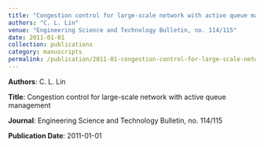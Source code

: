 ```yaml
---
title: "Congestion control for large-scale network with active queue management"
authors: "C. L. Lin"
venue: "Engineering Science and Technology Bulletin, no. 114/115"
date: 2011-01-01
collection: publications
category: manuscripts
permalink: /publication/2011-01-congestion-control-for-large-scale-network-with-active-queue-management
---
```


**Authors**: C. L. Lin

**Title**: Congestion control for large-scale network with active queue management

**Journal**: Engineering Science and Technology Bulletin, no. 114/115

**Publication Date**: 2011-01-01
